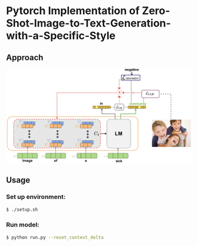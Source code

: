 # Pytorch Implementation of Zero-Shot-Image-to-Text-Generation-with-a-Specific-Style

## Approach
![](git_images/Architecture.jpg)

## Usage

### Set up environment:
```bash
$ ./setup.sh
```

### Run model:
```bash
$ python run.py --reset_context_delta
```
